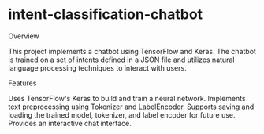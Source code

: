 # intent-classification-chatbot
Overview

This project implements a chatbot using TensorFlow and Keras. The chatbot is trained on a set of intents defined in a JSON file and utilizes natural language processing techniques to interact with users.

Features

Uses TensorFlow's Keras to build and train a neural network.
Implements text preprocessing using Tokenizer and LabelEncoder.
Supports saving and loading the trained model, tokenizer, and label encoder for future use.
Provides an interactive chat interface.
